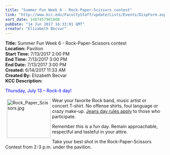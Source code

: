 ```yaml
---
title: "Summer Fun Week 6 - Rock-Paper-Scissors contest"
link: "http://www.kcc.edu/FacultyStaff/update/Lists/Events/DispForm.aspx?ID=1005"
sort_date: 1497457981000
pubDate: "14 Jun 2017 16:33:01 GMT"
creator: "Elizabeth Becvar"
---
```


<div><b>Title:</b> Summer Fun Week 6 - Rock-Paper-Scissors contest</div>
<div><b>Location:</b> Pavilion</div>
<div><b>Start Time:</b> 7/13/2017 2:00 PM</div>
<div><b>End Time:</b> 7/13/2017 3:00 PM</div>
<div><b>End Date:</b> 7/13/2017 3:00 PM</div>
<div><b>Created:</b> 6/14/2017 11:33 AM</div>
<div><b>Created By:</b> Elizabeth Becvar</div>
<div><b>KCC Description:</b> <div class="ExternalClassE0CB06E7F0AC4390BB070A63281B9700"><p><span style="color:blue">Thursday, July 13 – Rock-it day!</span></p>
<p><img width="213" height="187" alt="Rock_Paper_Scissors.jpg" src="/FacultyStaff/update/Documents/Rock_Paper_Scissors.jpg" style="height:122px;width:138px;vertical-align:auto;float:left;margin:5px" />Wear your favorite Rock band, music artist or concert T-shirt. No offense shirts, foul language or crazy make-up. <a href="/FacultyStaff/update/Documents/CasualDenimGuidelines.pdf">Jeans day rules apply</a> to those who participate.</p>
<p>Remember this is a fun day. Remain approachable, respectful and tasteful in your attire.</p>
<p>Take your best shot in the Rock-Paper-Scissors Contest from 2-3 p.m. under the pavilion.<br /></p>
<div> </div></div></div>
